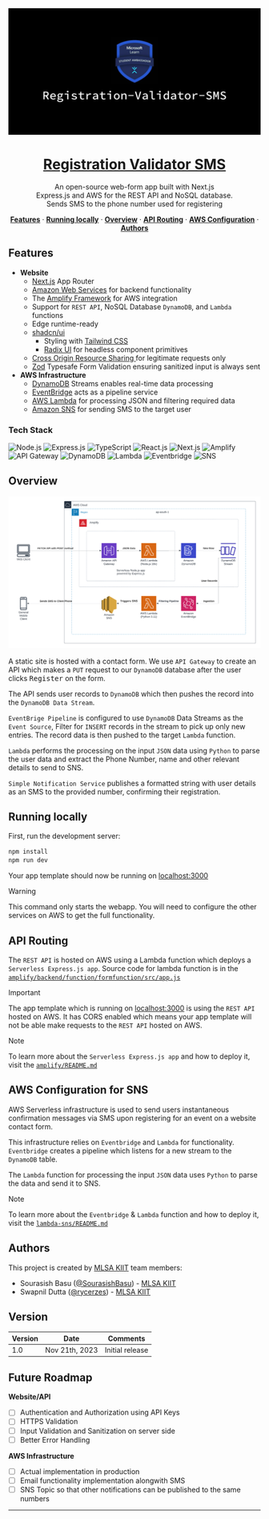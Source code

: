 <a href="https://nextf0rm.vercel.app/">
  <img alt="Next.js 13 and Express.JS" src="./assets/banner.png">
  <h1 align="center">Registration Validator SMS</h1>
</a>

<p align="center">
  An open-source web-form app built with Next.js<br>
  Express.js and AWS for the REST API and NoSQL database.<br>Sends SMS to the phone number used for registering
</p>

<p align="center">
  <a href="#features"><strong>Features</strong></a> ·
  <a href="#running-locally"><strong>Running locally</strong></a> ·
  <a href="#overview"><strong>Overview</strong></a> ·
  <a href="#api-routing"><strong>API Routing</strong></a> ·
  <a href="#aws-configuration-for-sns"><strong>AWS Configuration</strong></a> ·
  <a href="#authors"><strong>Authors</strong></a>
</p>


## Features

- **Website**
  - [Next.js](https://nextjs.org) App Router
  - [Amazon Web Services](https://docs.aws.amazon.com/) for backend functionality
  - The [Amplify Framework](https://docs.amplify.aws/) for AWS integration
  - Support for `REST API`, NoSQL Database `DynamoDB`, and `Lambda` functions
  - Edge runtime-ready
  - [shadcn/ui](https://ui.shadcn.com)
    - Styling with [Tailwind CSS](https://tailwindcss.com)
    - [Radix UI](https://radix-ui.com) for headless component primitives
  - [Cross Origin Resource Sharing ](https://aws.amazon.com/what-is/cross-origin-resource-sharing) for legitimate requests only
  - [Zod](https://zod.dev) Typesafe Form Validation ensuring sanitized input is always sent
- **AWS Infrastructure**
  - [DynamoDB](https://aws.amazon.com/dynamodb) Streams enables real-time data processing 
  - [EventBridge](https://aws.amazon.com/eventbridge) acts as a pipeline service 
  - [AWS Lambda](https://aws.amazon.com/lambda) for processing JSON and filtering required data
  - [Amazon SNS](https://aws.amazon.com/sns) for sending SMS to the target user

### Tech Stack
![Node.js](https://img.shields.io/badge/Node.js-43853D?style=for-the-badge&logo=nodedotjs&logoColor=white)
![Express.js](https://img.shields.io/badge/Express.js-white?style=for-the-badge&logo=express&logoColor=black)
![TypeScript](https://img.shields.io/badge/TypeScript-007ACC?style=for-the-badge&logo=typescript&logoColor=white)
![React.js](https://img.shields.io/badge/React.js-20232A?style=for-the-badge&logo=react&logoColor=61DAFB)
![Next.js](https://img.shields.io/badge/Next.js-000000?style=for-the-badge&logo=nextdotjs&logoColor=white)
![Amplify](https://img.shields.io/badge/Amplify-fc3f05?style=for-the-badge&logo=aws-amplify&logoColor=white)
![API Gateway](https://img.shields.io/badge/API%20Gateway-8A2BE2?style=for-the-badge&logo=amazon-api-gateway&logoColor=white)
![DynamoDB](https://img.shields.io/badge/DynamoDB-2d2dba?style=for-the-badge&logo=amazon-dynamodb&logoColor=white)
![Lambda](https://img.shields.io/badge/Lambda-FF9900?style=for-the-badge&logo=aws-lambda&logoColor=white)
![Eventbridge](https://img.shields.io/badge/eventbridge-purple?style=for-the-badge&logo=awsorganizations&logoColor=white)
![SNS](https://img.shields.io/badge/SNS-crimson?style=for-the-badge&logo=amazonsimpleemailservice&logoColor=white)

## Overview
<img alt="AWS Architecture" src="./assets/architecture-overview.png">

A static site is hosted with a contact form. We use `API Gateway` to create an API which makes a `PUT` request to our `DynamoDB` database after the user clicks <kbd>Register</kbd> on the form.

The API sends user records to `DynamoDB` which then pushes the record into the `DynamoDB Data Stream`.

`EventBrige Pipeline` is configured to use `DynamoDB` Data Streams as the `Event Source`, Filter for `INSERT` records in the stream to pick up only new entries. The record data is then pushed to the target `Lambda` function.

`Lambda` performs the processing on the input `JSON` data using `Python` to parse the user data and extract the Phone Number, name and other relevant details to send to SNS.

`Simple Notification Service` publishes a formatted string with user details as an SMS to the provided number, confirming their registration.

## Running locally

First, run the development server:

```bash
npm install
npm run dev
```

Your app template should now be running on [localhost:3000](http://localhost:3000/)

> [!WARNING]
> This command only starts the webapp. You will need to configure the other services on AWS to get the full functionality.

## API Routing

The `REST API` is hosted on AWS using a Lambda function which deploys a `Serverless Express.js app`. Source code for lambda function is in the [`amplify/backend/function/formfunction/src/app.js`](./amplify/backend/function/formfunction/src/app.js)

> [!IMPORTANT]  
> The app template which is running on [localhost:3000](http://localhost:3000/) is using the `REST API` hosted on AWS. It has CORS enabled which means your app template will not be able make requests to the `REST API` hosted on AWS. 

> [!NOTE]
> To learn more about the `Serverless Express.js app` and how to deploy it, visit the [`amplify/README.md`](./amplify/README.md) 

## AWS Configuration for SNS

AWS Serverless infrastructure is used to send users instantaneous confirmation messages via SMS upon registering for an event on a website contact form.

This infrastructure relies on `Eventbridge` and `Lambda` for functionality. `Eventbridge` creates a pipeline which listens for a new stream to the `DynamoDB` table.

The `Lambda` function for processing the input `JSON` data uses `Python` to parse the data and send it to SNS.

> [!NOTE]
> To learn more about the `Eventbridge` & `Lambda` function and how to deploy it, visit the [`lambda-sns/README.md`](./lambda-sns/README.md) 

## Authors

This project is created by [MLSA KIIT](https://mlsakiit.com) team members:

- Sourasish Basu ([@SourasishBasu](https://github.com/SourasishBasu)) - [MLSA KIIT](https://mlsakiit.com)
- Swapnil Dutta ([@rycerzes](https://github.com/rycerzes)) - [MLSA KIIT](https://mlsakiit.com)
## Version
| Version | Date          		| Comments        |
| ------- | ------------------- | --------------- |
| 1.0     | Nov 21th, 2023   | Initial release |

## Future Roadmap
**Website/API**
- [ ] Authentication and Authorization using API Keys
- [ ] HTTPS Validation
- [ ] Input Validation and Sanitization on server side
- [ ] Better Error Handling
  
**AWS Infrastructure**
- [ ] Actual implementation in production
- [ ] Email functionality implementation alongwith SMS
- [ ] SNS Topic so that other notifications can be published to the same numbers
----